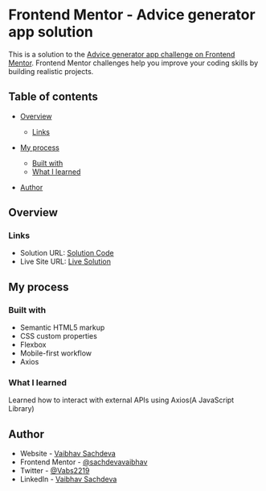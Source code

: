 # Frontend Mentor - Advice generator app solution

This is a solution to the [Advice generator app challenge on Frontend Mentor](https://www.frontendmentor.io/challenges/advice-generator-app-QdUG-13db). Frontend Mentor challenges help you improve your coding skills by building realistic projects.

## Table of contents

- [Overview](#overview)

  - [Links](#links)
- [My process](#my-process)
  - [Built with](#built-with)
  - [What I learned](#what-i-learned)
- [Author](#author)

## Overview

### Links

- Solution URL: [Solution Code](https://github.com/sachdevavaibhav/FrontEndMentor-Sol/tree/main/Advice-Generator)
- Live Site URL: [Live Solution](https://sachdevavaibhav.github.io/FrontEndMentor-Sol/Advice-Generator/index.html)

## My process

### Built with

- Semantic HTML5 markup
- CSS custom properties
- Flexbox
- Mobile-first workflow
- Axios

### What I learned

Learned how to interact with external APIs using Axios(A JavaScript Library)

## Author

- Website - [Vaibhav Sachdeva](https://github.com/sachdevavaibhav/)
- Frontend Mentor - [@sachdevavaibhav](https://www.frontendmentor.io/profile/sachdevavaibhav)
- Twitter - [@Vabs2219](https://twitter.com/Vabs2219)
- LinkedIn - [Vaibhav Sachdeva](https://www.linkedin.com/in/vaibhavsachdeva01/)


